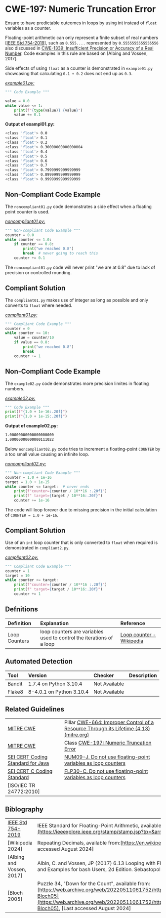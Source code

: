 # CWE-197: Numeric Truncation Error

Ensure to have predictable outcomes in loops by using int instead of `float` variables as a counter.

Floating-point arithmetic can only represent a finite subset of real numbers [[IEEE Std 754-2019](https://ieeexplore.ieee.org/stamp/stamp.jsp?tp=&arnumber=8766229)], such as `0.555....` represented by `0.5555555555555556` also discussed in [CWE-1339: Insufficient Precision or Accuracy of a Real Number](https://github.com/ossf/wg-best-practices-os-developers/tree/main/docs/Secure-Coding-Guide-for-Python/CWE-682/CWE-1339). Code examples in this rule are based on [Albing and Vossen, 2017].

Side effects of using `float` as a counter is demonstrated in `example01.py` showcasing that calculating `0.1 + 0.2` does not end up as `0.3`.

[*example01.py:*](example01.py)

```py
""" Code Example """

value = 0.0
while value <= 1:
    print(f"{type(value)} {value}")
    value += 0.1
```

 **Output of exampl01.py:**

```bash
<class 'float'> 0.0
<class 'float'> 0.1
<class 'float'> 0.2
<class 'float'> 0.30000000000000004
<class 'float'> 0.4
<class 'float'> 0.5
<class 'float'> 0.6
<class 'float'> 0.7
<class 'float'> 0.7999999999999999
<class 'float'> 0.8999999999999999
<class 'float'> 0.9999999999999999
```

## Non-Compliant Code Example

 The `noncompliant01.py` code demonstrates a side effect when a floating point counter is used.

[*noncompliant01.py:*](noncompliant01.py)

```py
""" Non-compliant Code Example """
counter = 0.0
while counter <= 1.0:
    if counter == 0.8:
        print("we reached 0.8")  
        break  # never going to reach this
    counter += 0.1
```

The `noncompliant01.py` code will never print "we are at 0.8" due to lack of precision or controlled rounding.

## Compliant Solution

The `compliant01.py` makes use of integer as long as possible and only converts to `float` where needed.

[*compliant01.py:*](compliant01.py)

```py
""" Compliant Code Example """
counter = 0
while counter <= 10:
    value = counter/10
    if value == 0.8:
        print("we reached 0.8")
        break
    counter += 1
```

## Non-Compliant Code Example

The `example02.py` code demonstrates more precision limites in floating numbers.

[*example02.py:*](example02.py)

```py
""" Code Example """
print(f"{1.0 + 1e-16:.20f}")
print(f"{1.0 + 1e-15:.20f}")
```

**Output of example02.py:**

```bash
1.00000000000000000000
1.00000000000000111022
```

Below `noncompliant02.py` code tries to increment a floating-point `COUNTER` by a too small value causing an infinite loop.

[*noncompliant02.py:*](noncompliant02.py)

```py
""" Non-compliant Code Example """
counter = 1.0 + 1e-16
target = 1.0 + 1e-15
while counter <= target:  # never ends
    print(f"counter={counter / 10**16 :.20f}")
    print(f" target={target / 10**16:.20f}")
    counter += 1e-16

```

The code will loop forever due to missing precision in the initial calculation of `COUNTER = 1.0 + 1e-16`.

## Compliant Solution

Use of an `int` loop counter that is only converted to `float` when required is demonstrated in `compliant2.py`.

[*compliant02.py:*](compliant02.py)

```py
""" Compliant Code Example """
counter = 1
target = 10
while counter <= target:
    print(f"counter={counter / 10**16 :.20f}")
    print(f" target={target / 10**16:.20f}")
    counter += 1
```

## Defnitions

|Definition|Explanation|Reference|
|:---|:---|:---|
|Loop Counters|loop counters are variables used to control the iterations of a loop|[Loop counter - Wikipedia](https://en.wikipedia.org/wiki/For_loop#Loop_counters)|

## Automated Detection

|Tool|Version|Checker|Description|
|:---|:---|:---|:---|
|Bandit|1.7.4 on Python 3.10.4|Not Available||
|Flake8|8-4.0.1 on Python 3.10.4|Not Available||

## Related Guidelines

|||
|:---|:---|
|[MITRE CWE](http://cwe.mitre.org/)|Pillar [CWE-664: Improper Control of a Resource Through its Lifetime (4.13) (mitre.org)](https://cwe.mitre.org/data/definitions/664.html)|
|[MITRE CWE](http://cwe.mitre.org/)|Class [CWE-197: Numeric Truncation Error](https://cwe.mitre.org/data/definitions/197.html)|
|[SEI CERT Coding Standard for Java](https://wiki.sei.cmu.edu/confluence/display/java/SEI+CERT+Oracle+Coding+Standard+for+Java)|[NUM09-J. Do not use floating-point variables as loop counters](https://wiki.sei.cmu.edu/confluence/display/java/NUM09-J.+Do+not+use+floating-point+variables+as+loop+counters)|
|[SEI CERT C Coding Standard](https://web.archive.org/web/20220511061752/https://wiki.sei.cmu.edu/confluence/display/c/SEI+CERT+C+Coding+Standard)|[FLP30-C. Do not use floating-point variables as loop counters](https://web.archive.org/web/20220511061752/https://wiki.sei.cmu.edu/confluence/display/c/FLP30-C.+Do+not+use+floating-point+variables+as+loop+counters)|
|[ISO/IEC TR 24772:2010]||

## Biblography

|||
|:---|:---|
|[IEEE Std 754-2019](https://ieeexplore.ieee.org/stamp/stamp.jsp?tp=&arnumber=8766229)|IEEE Standard for Floating-Point Arithmetic, available from: [https://ieeexplore.ieee.org/stamp/stamp.jsp?tp=&arnumber=8766229](https://ieeexplore.ieee.org/stamp/stamp.jsp?tp=&arnumber=8766229), [Last  accessed June 2024] |
|[Wikipedia 2024]|Repeating Decimals, available from:[https://en.wikipedia.org/wiki/Repeating_decimal](https://en.wikipedia.org/wiki/Repeating_decimal), [Last accessed August 2024] |
|[Albing and Vossen, 2017]|Albin, C. and Vossen, JP (2017) 6.13 Looping with Floating Point Values. In: Bleiel, J., Brown, K. and Head, R. eds. bash Cookbook: Solutions and Examples for bash Users, 2d Edition. Sebastopol: O'Reilly Media, Inc., pp.159-160|
|[Bloch 2005]|Puzzle 34, "Down for the Count", available from: [https://web.archive.org/web/20220511061752/https://wiki.sei.cmu.edu/confluence/display/java/Rule+AA.+References#RuleAA.References-Bloch05](https://web.archive.org/web/20220511061752/https://wiki.sei.cmu.edu/confluence/display/java/Rule+AA.+References#RuleAA.References-Bloch05), [Last accessed August 2024] |
